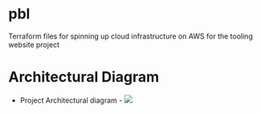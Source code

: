 # pbl
Terraform files for spinning up cloud infrastructure on AWS for the tooling website project


# Architectural Diagram
- Project Architectural diagram - ![](imgs/architecture-diagram.png)

